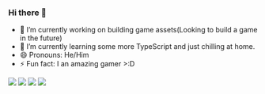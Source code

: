 ### Hi there 👋

- 🔭 I’m currently working on building game assets(Looking to build a game in the future)
- 🌱 I’m currently learning some more TypeScript and just chilling at home.
- 😄 Pronouns: He/Him
- ⚡ Fun fact: I an amazing gamer >:D

![](https://raw.githubusercontent.com/LiamTL/github-stats/master/generated/overview.svg#gh-dark-mode-only)
![](https://raw.githubusercontent.com/LiamTL/github-stats/master/generated/overview.svg#gh-light-mode-only)
![](https://raw.githubusercontent.com/LiamTL/github-stats/master/generated/languages.svg#gh-dark-mode-only)
![](https://raw.githubusercontent.com/LiamTL/github-stats/master/generated/languages.svg#gh-light-mode-only)
